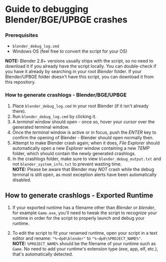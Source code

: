 # Guide to debugging Blender/BGE/UPBGE crashes 

### Prerequisites

* `blender_debug_log.cmd`
* Windows OS (feel free to convert the script for your OS)

**NOTE:** Blender 2.8+ versions usually ships with the script, so no need to download it if you already have the script locally. You can double-check if you have it already by searching in your root _Blender_ folder. If your Blender/UPBGE folder doesn't have this script, you can download it from this repository.

### How to generate crashlogs - Blender/BGE/UPBGE

1. Place `blender_debug_log.cmd` in your root Blender (if it isn't already there).
2. Run `blender_debug_log.cmd` by clicking it.
3. A _terminal_ window should open - once so, hover your _cursor_ over the generated terminal window.
4. Once the _terminal_ window is active or in focus, push the _ENTER_ key to confirm the opening of Blender - Blender should open normally then.
5. Attempt to make Blender crash again; when it does, _File Explorer_ should automatically open a new _Explorer_ window containing a new _TEMP_ folder, which should contain the newly generated crashlogs.
6. In the crashlogs folder, make sure to view `blender_debug_output.txt` and not `blender_system_info.txt` to prevent wasting time.
<br>**NOTE:** Please be aware that Blender may _NOT_ crash while the debug terminal is still open, as most exception alerts have been automatically disabled.

## How to generate crashlogs - Exported Runtime

1. If your exported runtime has a filename other than _Blender_ or _blender_, for example `Game.exe`, you'll need to tweak the script to recognize your runtime in order for the script to properly launch and debug your runtime.

2. To edit the script to fit your renamed runtime, open your script in a text editor and rename: `"%~dp0\blender"` to `"%~dp0\%PROJECT_NAME%"`.
<br />**NOTE:** `%PROJECT_NAME%` should be the filename of your runtime such as `Game`. No need to add your runtime's extension type (exe, app, elf, etc.), that's automatically detected.

